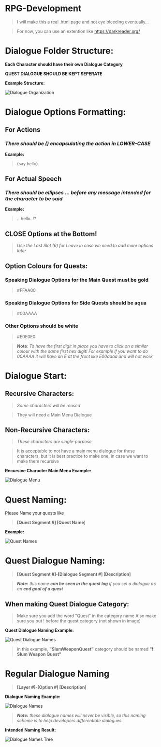 # RPG-Development
> I will make this a real .html page and not eye bleeding eventually...

> For now, you can use an extention like https://darkreader.org/

# Dialogue Folder Structure:
**Each Character should have their own Dialogue Category**

**QUEST DIALOGUE SHOULD BE KEPT SEPERATE**

**Example Structure:**

![Dialogue Organization](./Example%20Images/DialogueOrganization.png)

# Dialogue Options Formatting:
## For Actions
### *There should be () encapsulating the action in **LOWER-CASE***
**Example:**
> (say hello)

## For Actual Speech
### *There should be ellipses ... before any message intended for the character to be said*
**Example:**
> ...hello..!?

## CLOSE Options at the Bottom! 
> *Use the Last Slot (6) for Leave in case we need to add more options later*

## Option Colours for Quests:
### Speaking Dialogue Options for the Main Quest must be gold 
> #FFAA00

### Speaking Dialogue Options for **Side Quests** should be aqua
> #00AAAA

### Other Options should be white
> #E0E0E0

> **Note**: *To have the first digit in place you have to click on a similar colour with the same first hex digit!*
> *For example if you want to do 00AAAA it will have an E at the front like E00aaaa and will not work*

# Dialogue Start:
## Recursive Characters:
> *Some characters will be reused*

> They will need a Main Menu Dialogue

## Non-Recursive Characters:
> *These characters are single-purpose*

> It is acceptable to not have a main menu dialogue for these characters, but it is best practice to make one, in case we want to make them recursive

**Recursive Character Main Menu Example:**

![Dialogue Menu](./Example%20Images/DialogueMenu.png)

# Quest Naming:
Please Name your quests like
> **[Quest Segment #] [Quest Name]**

**Example:**

![Quest Names](./Example%20Images/QuestNames.png)

# Quest Dialogue Naming:
> **[Quest Segment #]-[Dialogue Segment #] [Description]**

> ***Note:** this name **can be seen in the quest log** if you set a dialogue as an **end goal of a quest***

## When making Quest Dialogue Category:
> Make sure you add the word "Quest" in the category name
> Also make sure you put ! before the quest category (not shown in image)

**Quest Dialogue Naming Example:**

![Quest Dialogue Names](./Example%20Images/QuestDialogueNames.png)
> in this example, **"SlumWeaponQuest"** category should be named **"! Slum Weapon Quest"**

# Regular Dialogue Naming
> **[Layer #]-[Option #] [Description]**

**Dialogue Naming Example:**

![Dialogue Names](./Example%20Images/DialogueNames.png)

> ***Note:** these dialogue names will never be visible, so this naming scheme is to help developers differentiate dialogues*

**Intended Naming Result:**

![Dialogue Names Tree](./Example%20Images/DialogueNamesTree.png)
